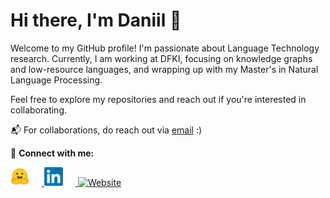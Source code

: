 # Hi there, I'm Daniil 👋

Welcome to my GitHub profile! I'm passionate about Language Technology research. Currently, I am working at DFKI, focusing on knowledge graphs and low-resource languages, and wrapping up with my Master's in Natural Language Processing.

Feel free to explore my repositories and reach out if you're interested in collaborating.

📬 For collaborations, do reach out via [email](mailto:daniil.gurgurov@dfki.de) :)

🔗 **Connect with me:**
<p align="left">
  <a href="https://huggingface.co/d-gurgurov">
    <img src="https://raw.githubusercontent.com/d-gurgurov/d-gurgurov/main/assets/huggingface-icon.svg" alt="Hugging Face" height="30" width="30" style="margin-right: 20px;" />
  </a>
  <a href="https://www.linkedin.com/in/daniil-gurgurov/">
    <img src="https://raw.githubusercontent.com/d-gurgurov/d-gurgurov/main/assets/linkedin-icon.png" alt="LinkedIn" height="30" width="30" style="margin-right: 20px;" />
  </a>
  <a href="https://d-gurgurov.github.io/">
    <img src="https://raw.githubusercontent.com/d-gurgurov/d-gurgurov/main/assets/icon.ico" alt="Website" height="30" width="30" style="margin-right: 20px;" />
  </a>
</p>
